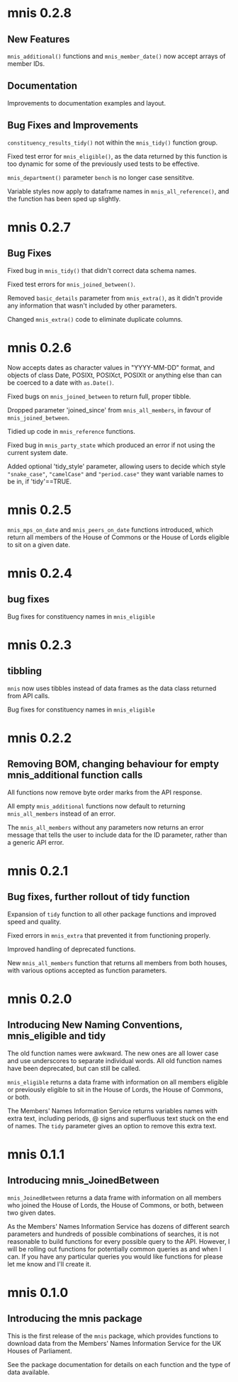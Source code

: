 
# mnis 0.2.8

## New Features

`mnis_additional()` functions and `mnis_member_date()` now accept arrays of member IDs.

## Documentation

Improvements to documentation examples and layout.

## Bug Fixes and Improvements

`constituency_results_tidy()` not within the `mnis_tidy()` function group.

Fixed test error for `mnis_eligible()`, as the data returned by this function is too dynamic for some of the previously used tests to be effective.

`mnis_department()` parameter `bench` is no longer case sensititve.

Variable styles now apply to dataframe names in `mnis_all_reference()`, and the function has been sped up slightly.

# mnis 0.2.7

## Bug Fixes

Fixed bug in `mnis_tidy()` that didn't correct data schema names.

Fixed test errors for `mnis_joined_between()`.

Removed `basic_details` parameter from `mnis_extra()`, as it didn't provide any information that wasn't included by other parameters.

Changed `mnis_extra()` code to eliminate duplicate columns.

# mnis 0.2.6

Now accepts dates as character values in "YYYY-MM-DD" format, and objects of class Date, POSIXt, POSIXct, POSIXlt or anything else than can be coerced to a date with `as.Date()`.

Fixed bugs on `mnis_joined_between` to return full, proper tibble.

Dropped parameter 'joined_since' from `mnis_all_members`, in favour of `mnis_joined_between`.

Tidied up code in `mnis_reference` functions.

Fixed bug in `mnis_party_state` which produced an error if not using the current system date.

Added optional 'tidy_style' parameter, allowing users to decide which style `"snake_case"`, `"camelCase"` and `"period.case"` they want variable names to be in, if 'tidy'==TRUE.

# mnis 0.2.5

`mnis_mps_on_date` and `mnis_peers_on_date` functions introduced, which return all members of the House of Commons or the House of Lords eligible to sit on a given date.

# mnis 0.2.4

## bug fixes

Bug fixes for constituency names in `mnis_eligible`

# mnis 0.2.3

## tibbling

`mnis` now uses tibbles instead of data frames as the data class returned from API calls.

Bug fixes for constituency names in `mnis_eligible`

# mnis 0.2.2

## Removing BOM, changing behaviour for empty mnis_additional function calls

All functions now remove byte order marks from the API response.

All empty `mnis_additional` functions now default to returning `mnis_all_members` instead of an error.

The `mnis_all_members` without any parameters now returns an error message that tells the user to include data for the ID parameter, rather than a generic API error.


# mnis 0.2.1

## Bug fixes, further rollout of tidy function

Expansion of `tidy` function to all other package functions and improved speed and quality.

Fixed errors in `mnis_extra` that prevented it from functioning properly.

Improved handling of deprecated functions.

New `mnis_all_members` function that returns all members from both houses, with various options accepted as function parameters.


# mnis 0.2.0

## Introducing New Naming Conventions, mnis_eligible and tidy

The old function names were awkward. The new ones are all lower case and use underscores to separate individual words. All old function names have been deprecated, but can still be called.

`mnis_eligible` returns a data frame with information on all members eligible or previously eligible to sit in the House of Lords, the House of Commons, or both.

The Members' Names Information Service returns variables names with extra text, including periods, @ signs and superfluous text stuck on the end of names. The `tidy` parameter gives an option to remove this extra text.


# mnis 0.1.1

## Introducing mnis_JoinedBetween

`mnis_JoinedBetween` returns a data frame with information on all members who joined the House of Lords, the House of Commons, or both, between two given dates.

As the Members' Names Information Service has dozens of different search parameters and hundreds of possible combinations of searches, it is not reasonable to build functions for every possible query to the API. However, I will be rolling out functions for potentially common queries as and when I can. If you have any particular queries you would like functions for please let me know and I'll create it.


# mnis 0.1.0

## Introducing the mnis package

This is the first release of the `mnis` package, which provides functions to download data from the Members' Names Information Service for the UK Houses of Parliament.

See the package documentation for details on each function and the type of data available.

